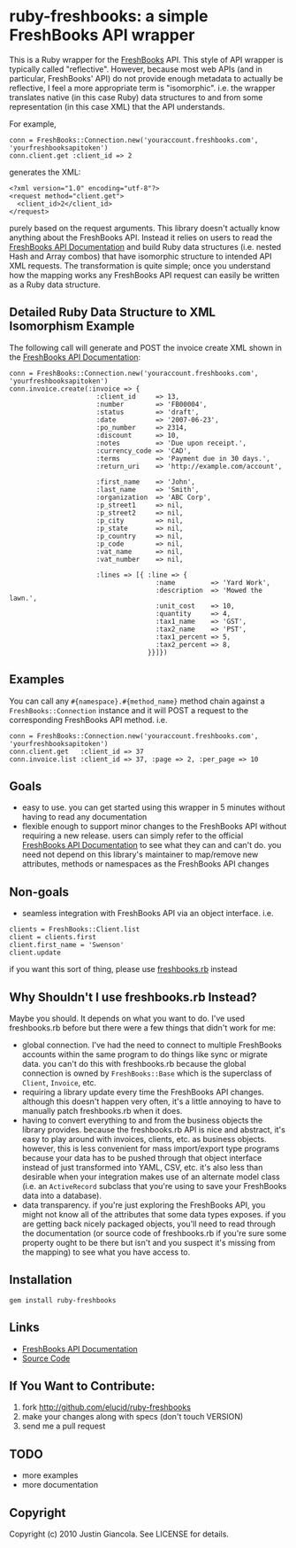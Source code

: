 # ruby-freshbooks: a simple FreshBooks API wrapper

This is a Ruby wrapper for the [FreshBooks](http://www.freshbooks.com) API. This style of API wrapper is typically called "reflective". However, because most web APIs (and in particular, FreshBooks' API) do not provide enough metadata to actually be reflective, I feel a more appropriate term is "isomorphic". i.e. the wrapper translates native (in this case Ruby) data structures to and from some representation (in this case XML) that the API understands.

For example,

    conn = FreshBooks::Connection.new('youraccount.freshbooks.com', 'yourfreshbooksapitoken')
    conn.client.get :client_id => 2

generates the XML:

    <?xml version="1.0" encoding="utf-8"?>
    <request method="client.get">
      <client_id>2</client_id>
    </request>

purely based on the request arguments. This library doesn't actually know anything about the FreshBooks API. Instead it relies on users to read the [FreshBooks API Documentation](http://developers.freshbooks.com/api) and build Ruby data structures (i.e. nested Hash and Array combos) that have isomorphic structure to intended API XML requests. The transformation is quite simple; once you understand how the mapping works any FreshBooks API request can easily be written as a Ruby data structure.

## Detailed Ruby Data Structure to XML Isomorphism Example

The following call will generate and POST the invoice create XML shown in the [FreshBooks API Documentation](http://developers.freshbooks.com/api/view/invoices/):

    conn = FreshBooks::Connection.new('youraccount.freshbooks.com', 'yourfreshbooksapitoken')
    conn.invoice.create(:invoice => {
                          :client_id     => 13,
                          :number        => 'FB00004',
                          :status        => 'draft',
                          :date          => '2007-06-23',
                          :po_number     => 2314,
                          :discount      => 10,
                          :notes         => 'Due upon receipt.',
                          :currency_code => 'CAD',
                          :terms         => 'Payment due in 30 days.',
                          :return_uri    => 'http://example.com/account',
    
                          :first_name    => 'John',
                          :last_name     => 'Smith',
                          :organization  => 'ABC Corp',
                          :p_street1     => nil,
                          :p_street2     => nil,
                          :p_city        => nil,
                          :p_state       => nil,
                          :p_country     => nil,
                          :p_code        => nil,
                          :vat_name      => nil,
                          :vat_number    => nil,
    
                          :lines => [{ :line => {
                                         :name         => 'Yard Work',
                                         :description  => 'Mowed the lawn.',
                                         :unit_cost    => 10,
                                         :quantity     => 4,
                                         :tax1_name    => 'GST',
                                         :tax2_name    => 'PST',
                                         :tax1_percent => 5,
                                         :tax2_percent => 8,
                                       }}]})


## Examples

You can call any `#{namespace}.#{method_name}` method chain against a `FreshBooks::Connection` instance and it will POST a request to the corresponding FreshBooks API method. i.e.

    conn = FreshBooks::Connection.new('youraccount.freshbooks.com', 'yourfreshbooksapitoken')
    conn.client.get   :client_id => 37
    conn.invoice.list :client_id => 37, :page => 2, :per_page => 10

## Goals

* easy to use. you can get started using this wrapper in 5 minutes without having to read any documentation
* flexible enough to support minor changes to the FreshBooks API without requiring a new release. users can simply refer to the official [FreshBooks API Documentation](http://developers.freshbooks.com/api) to see what they can and can't do. you need not depend on this library's maintainer to map/remove new attributes, methods or namespaces as the FreshBooks API changes

## Non-goals

* seamless integration with FreshBooks API via an object interface. i.e.

<pre><code>clients = FreshBooks::Client.list
client = clients.first
client.first_name = 'Swenson'
client.update
</code></pre>

if you want this sort of thing, please use [freshbooks.rb](http://github.com/bcurren/freshbooks.rb) instead

## Why Shouldn't I use freshbooks.rb Instead?

Maybe you should. It depends on what you want to do. I've used freshbooks.rb before but there were a few things that didn't work for me:

* global connection. I've had the need to connect to multiple FreshBooks accounts within the same program to do things like sync or migrate data. you can't do this with freshbooks.rb because the global connection is owned by `FreshBooks::Base` which is the superclass of `Client`, `Invoice`, etc.
* requiring a library update every time the FreshBooks API changes. although this doesn't happen very often, it's a little annoying to have to manually patch freshbooks.rb when it does.
* having to convert everything to and from the business objects the library provides. because the freshbooks.rb API is nice and abstract, it's easy to play around with invoices, clients, etc. as business objects. however, this is less convenient for mass import/export type programs because your data has to be pushed through that object interface instead of just transformed into YAML, CSV, etc. it's also less than desirable when your integration makes use of an alternate model class (i.e. an `ActiveRecord` subclass that you're using to save your FreshBooks data into a database).
* data transparency. if you're just exploring the FreshBooks API, you might not know all of the attributes that some data types exposes. if you are getting back nicely packaged objects, you'll need to read through the documentation (or source code of freshbooks.rb if you're sure some property ought to be there but isn't and you suspect it's missing from the mapping) to see what you have access to.

## Installation

    gem install ruby-freshbooks


## Links

* [FreshBooks API Documentation](http://developers.freshbooks.com/api)
* [Source Code](http://github.com/elucid/ruby-freshbooks)

## If You Want to Contribute:

1. fork http://github.com/elucid/ruby-freshbooks
2. make your changes along with specs (don't touch VERSION)
3. send me a pull request

## TODO

* more examples
* more documentation

## Copyright

Copyright (c) 2010 Justin Giancola. See LICENSE for details.
